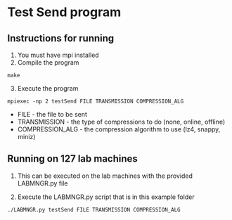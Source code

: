 # Test Send program

## Instructions for running

1. You must have mpi installed
2. Compile the program
```
make
```
3. Execute the program
```
mpiexec -np 2 testSend FILE TRANSMISSION COMPRESSION_ALG
```
* FILE - the file to be sent
* TRANSMISSION - the type of compressions to do (none, online, offline)
* COMPRESSION_ALG - the compression algorithm to use (lz4, snappy, miniz)


## Running on 127 lab machines
1. This can be executed on the lab machines with the provided LABMNGR.py file

2. Execute the LABMNGR.py script that is in this example folder
```
./LABMNGR.py testSend FILE TRANSMISSION COMPRESSION_ALG
```
